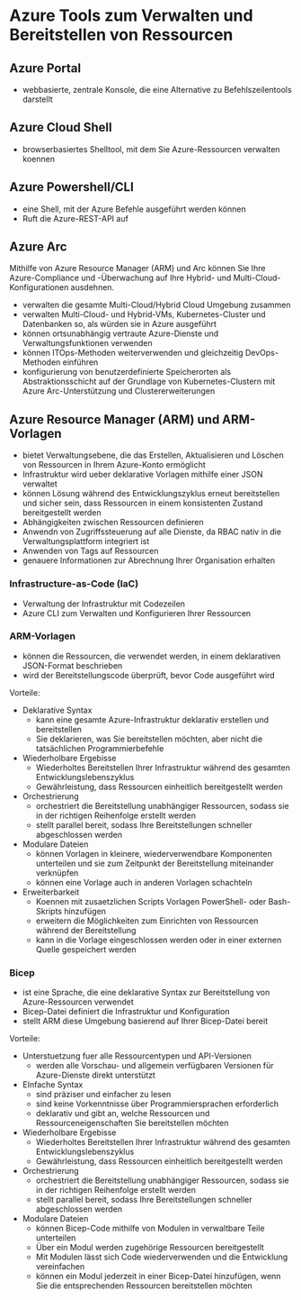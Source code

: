 # Azure Tools zum Verwalten und Bereitstellen von Ressourcen

## Azure Portal

- webbasierte, zentrale Konsole, die eine Alternative zu Befehlszeilentools darstellt

## Azure Cloud Shell

- browserbasiertes Shelltool, mit dem Sie Azure-Ressourcen verwalten koennen

## Azure Powershell/CLI

- eine Shell, mit der Azure Befehle ausgeführt werden können
- Ruft die Azure-REST-API auf

## Azure Arc

Mithilfe von Azure Resource Manager (ARM) und Arc können Sie Ihre Azure-Compliance und -Überwachung auf Ihre Hybrid- und Multi-Cloud-Konfigurationen ausdehnen.

- verwalten die gesamte  Multi-Cloud/Hybrid Cloud Umgebung zusammen
- verwalten Multi-Cloud- und Hybrid-VMs, Kubernetes-Cluster und Datenbanken so, als würden sie in Azure ausgeführt
- können ortsunabhängig vertraute Azure-Dienste und Verwaltungsfunktionen verwenden
- können ITOps-Methoden weiterverwenden und gleichzeitig DevOps-Methoden einführen
- konfigurierung von benutzerdefinierte Speicherorten als Abstraktionsschicht auf der Grundlage von Kubernetes-Clustern mit Azure Arc-Unterstützung und Clustererweiterungen

## Azure Resource Manager (ARM) und ARM-Vorlagen

- bietet Verwaltungsebene, die das Erstellen, Aktualisieren und Löschen von Ressourcen in Ihrem Azure-Konto ermöglicht
- Infrastruktur wird ueber deklarative Vorlagen mithilfe einer JSON verwaltet
- können Lösung während des Entwicklungszyklus erneut bereitstellen und sicher sein, dass Ressourcen in einem konsistenten Zustand bereitgestellt werden
- Abhängigkeiten zwischen Ressourcen definieren
- Anwendn von Zugriffssteuerung auf alle Dienste, da RBAC nativ in die Verwaltungsplattform integriert ist
- Anwenden von Tags auf Ressourcen
- genauere Informationen zur Abrechnung Ihrer Organisation erhalten

### Infrastructure-as-Code (IaC)

- Verwaltung der Infrastruktur mit Codezeilen
- Azure CLI zum Verwalten und Konfigurieren Ihrer Ressourcen

### ARM-Vorlagen

- können die Ressourcen, die verwendet werden, in einem deklarativen JSON-Format beschrieben
- wird der Bereitstellungscode überprüft, bevor Code ausgeführt wird

Vorteile:

- Deklarative Syntax
	- kann eine gesamte Azure-Infrastruktur deklarativ erstellen und bereitstellen
	- Sie deklarieren, was Sie bereitstellen möchten, aber nicht die tatsächlichen Programmierbefehle
- Wiederholbare Ergebisse
	- Wiederholtes Bereitstellen Ihrer Infrastruktur während des gesamten Entwicklungslebenszyklus
	- Gewährleistung, dass Ressourcen einheitlich bereitgestellt werden
- Orchestrierung
	- orchestriert die Bereitstellung unabhängiger Ressourcen, sodass sie in der richtigen Reihenfolge erstellt werden
	- stellt parallel bereit, sodass Ihre Bereitstellungen schneller abgeschlossen werden
- Modulare Dateien
	- können Vorlagen in kleinere, wiederverwendbare Komponenten unterteilen und sie zum Zeitpunkt der Bereitstellung miteinander verknüpfen
	- können eine Vorlage auch in anderen Vorlagen schachteln
- Erweiterbarkeit
	- Koennen mit zusaetzlichen Scripts Vorlagen PowerShell- oder Bash-Skripts hinzufügen
	- erweitern die Möglichkeiten zum Einrichten von Ressourcen während der Bereitstellung
	- kann in die Vorlage eingeschlossen werden oder in einer externen Quelle gespeichert werden

### Bicep

- ist eine Sprache, die eine deklarative Syntax zur Bereitstellung von Azure-Ressourcen verwendet
- Bicep-Datei definiert die Infrastruktur und Konfiguration
- stellt ARM diese Umgebung basierend auf Ihrer Bicep-Datei bereit

Vorteile: 

- Unterstuetzung fuer alle Ressourcentypen und API-Versionen
	- werden alle Vorschau- und allgemein verfügbaren Versionen für Azure-Dienste direkt unterstützt
- EInfache Syntax
	- sind präziser und einfacher zu lesen
	- sind keine Vorkenntnisse über Programmiersprachen erforderlich
	- deklarativ und gibt an, welche Ressourcen und Ressourceneigenschaften Sie bereitstellen möchten
- Wiederholbare Ergebisse
	- Wiederholtes Bereitstellen Ihrer Infrastruktur während des gesamten Entwicklungslebenszyklus
	- Gewährleistung, dass Ressourcen einheitlich bereitgestellt werden
- Orchestrierung
	- orchestriert die Bereitstellung unabhängiger Ressourcen, sodass sie in der richtigen Reihenfolge erstellt werden
	- stellt parallel bereit, sodass Ihre Bereitstellungen schneller abgeschlossen werden
- Modulare Dateien
	- können Bicep-Code mithilfe von Modulen in verwaltbare Teile unterteilen
	- Über ein Modul werden zugehörige Ressourcen bereitgestellt
	- Mit Modulen lässt sich Code wiederverwenden und die Entwicklung vereinfachen
	- können ein Modul jederzeit in einer Bicep-Datei hinzufügen, wenn Sie die entsprechenden Ressourcen bereitstellen möchten

